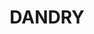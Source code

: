 ---
lastmod: '2025-04-06T06:05:20+00:00'
latitude: -31.06421377
layout: suburb
longitude: 149.3329545
postcode: '2357'
state: NSW
title: DANDRY
url: /nsw/dandry/
---